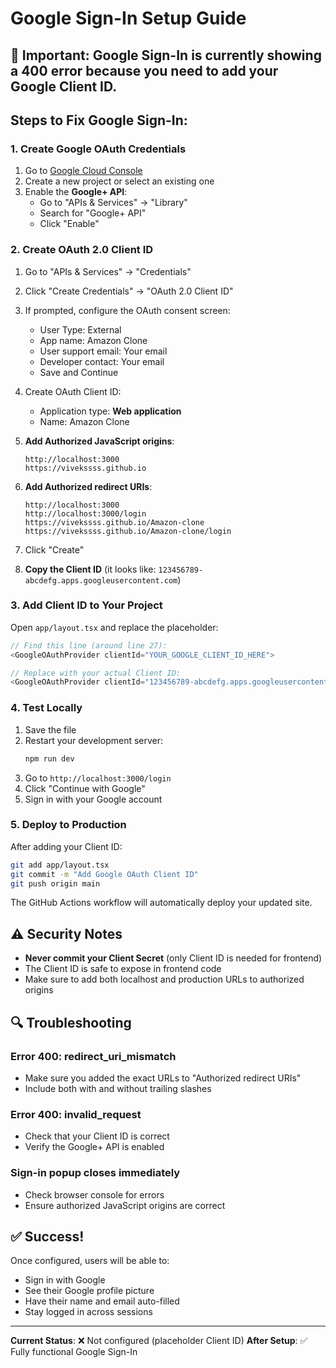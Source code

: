 # Google Sign-In Setup Guide

## 🔴 Important: Google Sign-In is currently showing a 400 error because you need to add your Google Client ID.

## Steps to Fix Google Sign-In:

### 1. Create Google OAuth Credentials

1. Go to [Google Cloud Console](https://console.cloud.google.com/)
2. Create a new project or select an existing one
3. Enable the **Google+ API**:
   - Go to "APIs & Services" → "Library"
   - Search for "Google+ API"
   - Click "Enable"

### 2. Create OAuth 2.0 Client ID

1. Go to "APIs & Services" → "Credentials"
2. Click "Create Credentials" → "OAuth 2.0 Client ID"
3. If prompted, configure the OAuth consent screen:
   - User Type: External
   - App name: Amazon Clone
   - User support email: Your email
   - Developer contact: Your email
   - Save and Continue

4. Create OAuth Client ID:
   - Application type: **Web application**
   - Name: Amazon Clone
   
5. **Add Authorized JavaScript origins**:
   ```
   http://localhost:3000
   https://vivekssss.github.io
   ```

6. **Add Authorized redirect URIs**:
   ```
   http://localhost:3000
   http://localhost:3000/login
   https://vivekssss.github.io/Amazon-clone
   https://vivekssss.github.io/Amazon-clone/login
   ```

7. Click "Create"
8. **Copy the Client ID** (it looks like: `123456789-abcdefg.apps.googleusercontent.com`)

### 3. Add Client ID to Your Project

Open `app/layout.tsx` and replace the placeholder:

```typescript
// Find this line (around line 27):
<GoogleOAuthProvider clientId="YOUR_GOOGLE_CLIENT_ID_HERE">

// Replace with your actual Client ID:
<GoogleOAuthProvider clientId="123456789-abcdefg.apps.googleusercontent.com">
```

### 4. Test Locally

1. Save the file
2. Restart your development server:
   ```bash
   npm run dev
   ```
3. Go to `http://localhost:3000/login`
4. Click "Continue with Google"
5. Sign in with your Google account

### 5. Deploy to Production

After adding your Client ID:

```bash
git add app/layout.tsx
git commit -m "Add Google OAuth Client ID"
git push origin main
```

The GitHub Actions workflow will automatically deploy your updated site.

## ⚠️ Security Notes

- **Never commit your Client Secret** (only Client ID is needed for frontend)
- The Client ID is safe to expose in frontend code
- Make sure to add both localhost and production URLs to authorized origins

## 🔍 Troubleshooting

### Error 400: redirect_uri_mismatch
- Make sure you added the exact URLs to "Authorized redirect URIs"
- Include both with and without trailing slashes

### Error 400: invalid_request
- Check that your Client ID is correct
- Verify the Google+ API is enabled

### Sign-in popup closes immediately
- Check browser console for errors
- Ensure authorized JavaScript origins are correct

## ✅ Success!

Once configured, users will be able to:
- Sign in with Google
- See their Google profile picture
- Have their name and email auto-filled
- Stay logged in across sessions

---

**Current Status**: ❌ Not configured (placeholder Client ID)
**After Setup**: ✅ Fully functional Google Sign-In
